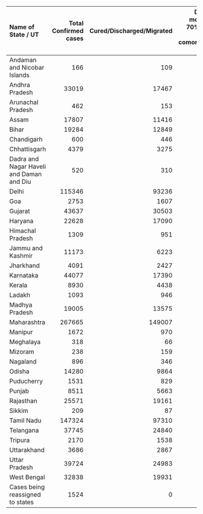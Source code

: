 | Name of State / UT                       |   Total Confirmed cases |   Cured/Discharged/Migrated |   Deaths ( more than 70% cases due to comorbidities ) |
|:-----------------------------------------|------------------------:|----------------------------:|------------------------------------------------------:|
| Andaman and Nicobar Islands              |                     166 |                         109 |                                                     0 |
| Andhra Pradesh                           |                   33019 |                       17467 |                                                   408 |
| Arunachal Pradesh                        |                     462 |                         153 |                                                     3 |
| Assam                                    |                   17807 |                       11416 |                                                    40 |
| Bihar                                    |                   19284 |                       12849 |                                                   174 |
| Chandigarh                               |                     600 |                         446 |                                                    10 |
| Chhattisgarh                             |                    4379 |                        3275 |                                                    20 |
| Dadra and Nagar Haveli and Daman and Diu |                     520 |                         310 |                                                     1 |
| Delhi                                    |                  115346 |                       93236 |                                                  3446 |
| Goa                                      |                    2753 |                        1607 |                                                    18 |
| Gujarat                                  |                   43637 |                       30503 |                                                  2069 |
| Haryana                                  |                   22628 |                       17090 |                                                   312 |
| Himachal Pradesh                         |                    1309 |                         951 |                                                    11 |
| Jammu and Kashmir                        |                   11173 |                        6223 |                                                   195 |
| Jharkhand                                |                    4091 |                        2427 |                                                    36 |
| Karnataka                                |                   44077 |                       17390 |                                                   842 |
| Kerala                                   |                    8930 |                        4438 |                                                    34 |
| Ladakh                                   |                    1093 |                         946 |                                                     1 |
| Madhya Pradesh                           |                   19005 |                       13575 |                                                   673 |
| Maharashtra                              |                  267665 |                      149007 |                                                 10695 |
| Manipur                                  |                    1672 |                         970 |                                                     0 |
| Meghalaya                                |                     318 |                          66 |                                                     2 |
| Mizoram                                  |                     238 |                         159 |                                                     0 |
| Nagaland                                 |                     896 |                         346 |                                                     0 |
| Odisha                                   |                   14280 |                        9864 |                                                    74 |
| Puducherry                               |                    1531 |                         829 |                                                    18 |
| Punjab                                   |                    8511 |                        5663 |                                                   213 |
| Rajasthan                                |                   25571 |                       19161 |                                                   525 |
| Sikkim                                   |                     209 |                          87 |                                                     0 |
| Tamil Nadu                               |                  147324 |                       97310 |                                                  2099 |
| Telangana                                |                   37745 |                       24840 |                                                   375 |
| Tripura                                  |                    2170 |                        1538 |                                                     2 |
| Uttarakhand                              |                    3686 |                        2867 |                                                    50 |
| Uttar Pradesh                            |                   39724 |                       24983 |                                                   983 |
| West Bengal                              |                   32838 |                       19931 |                                                   980 |
| Cases being reassigned to states         |                    1524 |                           0 |                                                     0 |
